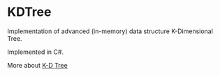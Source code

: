 # KDTree

Implementation of advanced (in-memory) data structure K-Dimensional Tree.

Implemented in C#.

More about [K-D Tree](https://en.wikipedia.org/wiki/K-d_tree)
